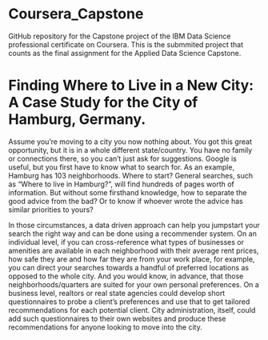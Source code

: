 # Coursera_Capstone
GitHub repository for the Capstone project of the IBM Data Science professional certificate on Coursera.
This is the submmited project that counts as the final assignment for the Applied Data Science Capstone.

# Finding Where to Live in a New City: A Case Study for the City of Hamburg, Germany.
Assume you’re moving to a city you now nothing about. You got this great opportunity, but it is in a whole different state/country. You have no family or connections there, so you can’t just ask for suggestions. Google is useful, but you first have to know what to search for. As an example, Hamburg has 103 neighborhoods. Where to start? General searches, such as “Where to live in Hamburg?”, will find hundreds of pages worth of information. But without some firsthand knowledge, how to separate the good advice from the bad? Or to know if whoever wrote the advice has similar priorities to yours?

In those circumstances, a data driven approach can help you jumpstart your search the right way and can be done using a recommender system. On an individual level, if you can cross-reference what types of businesses or amenities are available in each neighborhood with their average rent prices, how safe they are and how far they are from your work place, for example, you can direct your searches towards a handful of preferred locations as opposed to the whole city. And you would know, in advance, that those neighborhoods/quarters are suited for your own personal preferences. On a business level, realtors or real state agencies could develop short questionnaires to probe a client’s preferences and use that to get tailored recommendations for each potential client. City administration, itself, could add such questionnaires to their own websites and produce these recommendations for anyone looking to move into the city.
